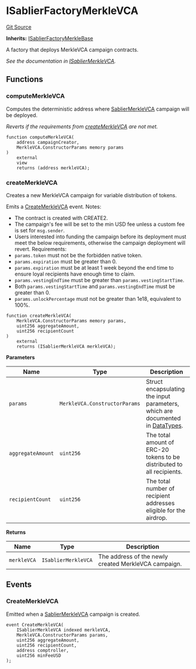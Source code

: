 # ISablierFactoryMerkleVCA

[Git Source](https://github.com/sablier-labs/airdrops/blob/077c6b9766ef7693ba9e82a9e001dc0097709c01/src/interfaces/ISablierFactoryMerkleVCA.sol)

**Inherits:**
[ISablierFactoryMerkleBase](/docs/reference/airdrops/contracts/interfaces/interface.ISablierFactoryMerkleBase.md)

A factory that deploys MerkleVCA campaign contracts.

_See the documentation in
[ISablierMerkleVCA](/docs/reference/airdrops/contracts/interfaces/interface.ISablierMerkleVCA.md)._

## Functions

### computeMerkleVCA

Computes the deterministic address where
[SablierMerkleVCA](/docs/reference/airdrops/contracts/contract.SablierMerkleVCA.md) campaign will be deployed.

_Reverts if the requirements from
[createMerkleVCA](/docs/reference/airdrops/contracts/interfaces/interface.ISablierFactoryMerkleVCA.md#createmerklevca)
are not met._

```solidity
function computeMerkleVCA(
    address campaignCreator,
    MerkleVCA.ConstructorParams memory params
)
    external
    view
    returns (address merkleVCA);
```

### createMerkleVCA

Creates a new MerkleVCA campaign for variable distribution of tokens.

Emits a
[CreateMerkleVCA](/docs/reference/airdrops/contracts/interfaces/interface.ISablierFactoryMerkleVCA.md#createmerklevca-1)
event. Notes:

- The contract is created with CREATE2.
- The campaign's fee will be set to the min USD fee unless a custom fee is set for `msg.sender`.
- Users interested into funding the campaign before its deployment must meet the below requirements, otherwise the
  campaign deployment will revert. Requirements:
- `params.token` must not be the forbidden native token.
- `params.expiration` must be greater than 0.
- `params.expiration` must be at least 1 week beyond the end time to ensure loyal recipients have enough time to claim.
- `params.vestingEndTime` must be greater than `params.vestingStartTime`.
- Both `params.vestingStartTime` and `params.vestingEndTime` must be greater than 0.
- `params.unlockPercentage` must not be greater than 1e18, equivalent to 100%.

```solidity
function createMerkleVCA(
    MerkleVCA.ConstructorParams memory params,
    uint256 aggregateAmount,
    uint256 recipientCount
)
    external
    returns (ISablierMerkleVCA merkleVCA);
```

**Parameters**

| Name              | Type                          | Description                                                                                                                                    |
| ----------------- | ----------------------------- | ---------------------------------------------------------------------------------------------------------------------------------------------- |
| `params`          | `MerkleVCA.ConstructorParams` | Struct encapsulating the input parameters, which are documented in [DataTypes](/docs/reference/airdrops/contracts/types/library.MerkleVCA.md). |
| `aggregateAmount` | `uint256`                     | The total amount of ERC-20 tokens to be distributed to all recipients.                                                                         |
| `recipientCount`  | `uint256`                     | The total number of recipient addresses eligible for the airdrop.                                                                              |

**Returns**

| Name        | Type                | Description                                          |
| ----------- | ------------------- | ---------------------------------------------------- |
| `merkleVCA` | `ISablierMerkleVCA` | The address of the newly created MerkleVCA campaign. |

## Events

### CreateMerkleVCA

Emitted when a [SablierMerkleVCA](/docs/reference/airdrops/contracts/contract.SablierMerkleVCA.md) campaign is created.

```solidity
event CreateMerkleVCA(
    ISablierMerkleVCA indexed merkleVCA,
    MerkleVCA.ConstructorParams params,
    uint256 aggregateAmount,
    uint256 recipientCount,
    address comptroller,
    uint256 minFeeUSD
);
```
